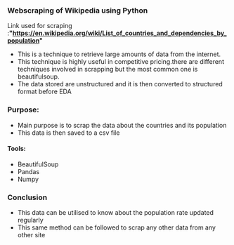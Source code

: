 
### Webscraping of Wikipedia using Python

Link used for scraping :**"https://en.wikipedia.org/wiki/List_of_countries_and_dependencies_by_population"**
* This is a technique to retrieve large amounts of data from the internet. 
* This technique is highly useful in competitive pricing.there are different techniques involved in scrapping but the most common one is beautifulsoup. 
* The data stored are unstructured and it is then converted to structured format before EDA

### Purpose:
* Main purpose is to scrap the data about the countries and its population
* This data is then saved to a csv file 

#### Tools:
* BeautifulSoup
* Pandas
* Numpy

### Conclusion
* This data can be utilised to know about the population rate updated regularly
* This same method can be followed to scrap any other data from any other site 
